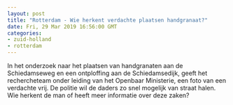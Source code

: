 ```yaml
---
layout: post
title: "Rotterdam - Wie herkent verdachte plaatsen handgranaat?"
date: Fri, 29 Mar 2019 16:56:00 GMT
categories: 
- zuid-holland 
- rotterdam 
---
```


In het onderzoek naar het plaatsen van handgranaten aan de Schiedamseweg en een ontploffing aan de Schiedamsedijk,
geeft het rechercheteam onder leiding van het Openbaar Ministerie, een foto van een verdachte vrij. De politie wil de daders  zo snel mogelijk van straat halen.  Wie herkent de man of heeft meer informatie over deze zaken?
